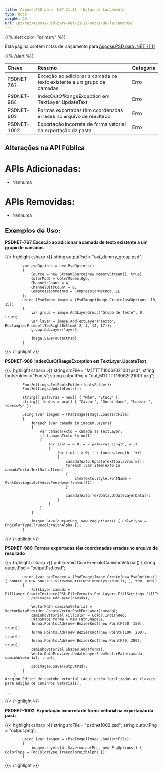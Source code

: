 ```yaml
---
title: Aspose.PSD para .NET 21.11 - Notas de Lançamento
type: docs
weight: 20
url: /pt/net/aspose-psd-para-net-21-11-notas-de-lancamento/
---
```


{{% alert color="primary" %}} 

Esta página contém notas de lançamento para [Aspose.PSD para .NET 21.11](https://www.nuget.org/packages/Aspose.PSD/)

{{% /alert %}} 

|**Chave**|**Resumo**|**Categoria**|
| :- | :- | :- |
|PSDNET-767|Exceção ao adicionar a camada de texto existente a um grupo de camadas|Erro|
|PSDNET-988|IndexOutOfRangeException em TextLayer.UpdateText|Erro|
|PSDNET-989|Formas exportadas têm coordenadas erradas no arquivo de resultado|Erro|
|PSDNET-1002|Exportação incorreta de forma vetorial na exportação da pasta|Erro|

## **Alterações na API Pública**
# **APIs Adicionadas:**
- Nenhuma

# **APIs Removidas:**
- Nenhuma

## **Exemplos de Uso:**

**PSDNET-767. Exceção ao adicionar a camada de texto existente a um grupo de camadas**

{{< highlight csharp >}}
            string outputPsd = "out_dummy_group.psd";

            var psdOptions = new PsdOptions()
            {
                Source = new StreamSource(new MemoryStream(), true),
                ColorMode = ColorModes.Rgb,
                ChannelsCount = 4,
                ChannelBitsCount = 8,
                CompressionMethod = CompressionMethod.RLE
            };
            using (PsdImage image = (PsdImage)Image.Create(psdOptions, 10, 15))
            {
                var group = image.AddLayerGroup("Grupo de Teste", 0, true);
                var layer = image.AddTextLayer("Texto", Rectangle.FromLeftTopRightBottom(-2, 3, 14, 17));
                group.AddLayer(layer);

                image.Save(outputPsd);
            }
{{< /highlight >}}

**PSDNET-988. IndexOutOfRangeException em TextLayer.UpdateText**

{{< highlight csharp >}}
            string srcFile = "M1TTTT16062021001.psd";
            string fontsFolder = "Fonts";
            string outputPng = "out_M1TTTT16062021001.png";

            FontSettings.SetFontsFolder(fontsFolder);
            FontSettings.UpdateFonts();

            string[] palavras = new[] { "Mãe", "Stacy" };
            string[] fontes = new[] { "Caveat", "Gochi Hand", "Lobster", "Satisfy" };

            using (var imagem = (PsdImage)Image.Load(srcFile))
            {
                foreach (var camada in imagem.Layers)
                {
                    var camadaTexto = camada as TextLayer;
                    if (camadaTexto != null)
                    {
                        for (int w = 0; w < palavras.Length; w++)
                        {
                            for (int f = 0; f < fontes.Length; f++)
                            {
                                camadaTexto.UpdateText(palavras[w]);
                                foreach (var itemTexto in camadaTexto.TextData.Items)
                                {
                                    itemTexto.Style.FontName = FontSettings.GetAdobeFontName(fontes[f]);
                                }

                                camadaTexto.TextData.UpdateLayerData();
                            }
                        }
                    }
                }

                imagem.Save(outputPng, new PngOptions() { ColorType = PngColorType.TruecolorWithAlpha });
            }
{{< /highlight >}}

**PSDNET-989. Formas exportadas têm coordenadas erradas no arquivo de resultado**

{{< highlight csharp >}}
        public void CriarExemploCaminhoVetorial()
        {
            string outputPsd = "outputPsd.psd";

            using (var psdImagem = (PsdImage)Image.Create(new PsdOptions() { Source = new Sources.StreamSource(new MemoryStream()), }, 500, 500))
            {
                FillLayer camada = FillLayer.CreateInstance(PSD.FileFormats.Psd.Layers.FillSettings.FillType.Color);
                psdImagem.AddLayer(camada);

                VectorPath caminhoVetorial = VectorDataProvider.CreateVectorPathForLayer(camada);
                caminhoVetorial.FillColor = Color.IndianRed;
                PathShape forma = new PathShape();
                forma.Points.Add(new BezierKnot(new PointF(50, 150), true));
                forma.Points.Add(new BezierKnot(new PointF(100, 200), true));
                forma.Points.Add(new BezierKnot(new PointF(0, 200), true));
                caminhoVetorial.Shapes.Add(forma);
                VectorDataProvider.UpdateLayerFromVectorPath(camada, caminhoVetorial, true);

                psdImagem.Save(outputPsd);
            }
        }
    #region Editor de caminho vetorial (Aqui estão localizadas as classes para edição de caminhos vetoriais).

    ...
{{< /highlight >}}

**PSDNET-1002. Exportação incorreta de forma vetorial na exportação da pasta**

{{< highlight csharp >}}
            string srcFile = "psdnet1002.psd";
            string outputPng = "output.png";

            using (var imagem = (PsdImage)Image.Load(srcFile))
            {
                imagem.Layers[4].Save(outputPng, new PngOptions() { ColorType = PngColorType.TruecolorWithAlpha });
            }
{{< /highlight >}}